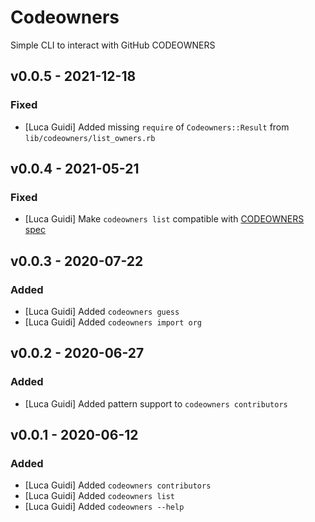 # Codeowners
Simple CLI to interact with GitHub CODEOWNERS

## v0.0.5 - 2021-12-18
### Fixed
- [Luca Guidi] Added missing `require` of `Codeowners::Result` from `lib/codeowners/list_owners.rb`

## v0.0.4 - 2021-05-21
### Fixed
- [Luca Guidi] Make `codeowners list` compatible with [CODEOWNERS spec](https://docs.github.com/en/github/creating-cloning-and-archiving-repositories/creating-a-repository-on-github/about-code-owners#codeowners-syntax)

## v0.0.3 - 2020-07-22
### Added
- [Luca Guidi] Added `codeowners guess`
- [Luca Guidi] Added `codeowners import org`

## v0.0.2 - 2020-06-27
### Added
- [Luca Guidi] Added pattern support to `codeowners contributors`

## v0.0.1 - 2020-06-12
### Added
- [Luca Guidi] Added `codeowners contributors`
- [Luca Guidi] Added `codeowners list`
- [Luca Guidi] Added `codeowners --help`
